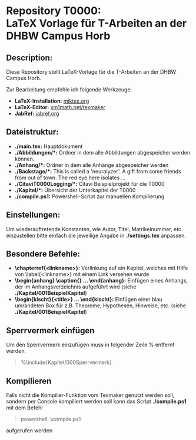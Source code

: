# Repository T0000: <br> LaTeX Vorlage für T-Arbeiten an der DHBW Campus Horb

## Description:
Diese Repository stellt LaTeX-Vorlage für die T-Arbeiten an der DHBW Campus Horb.

Zur Bearbeitung empfehle ich folgende Werkzeuge:
+ **LaTeX-Installation:** [miktex.org](https://miktex.org/download)
+ **LaTeX-Editor:** [xm1math.net/texmaker](https://www.xm1math.net/texmaker/download.html)
+ **JabRef:** [jabref.org](https://www.jabref.org/#download)

## Dateistruktur:
+ **./main.tex:** Hauptdokument
+ **./Abbildungen/*:** Ordner in dem alle Abbildungen abgespeicher werden können.
+ **./Anhang/*:** Ordner in dem alle Anhänge abgespeicher werden
+ **./Backstage/*:** This is called a 'neuralyzer'. A gift from some friends from out of town. The red eye here isolates ...
+ **./CitaviT0000Logging/*:** Citavi Beispielprojekt für die T0000
+ **./Kapitel/*:** Übersicht der Unterkapitel der T0000
+ **./compile.ps1:** Powershell-Script zur manuellen Kompilierung 

## Einstellungen:
Um wiederauftretende Konstanten, wie Autor, Titel, Matrikelnummer, etc. einzustellen bitte einfach die jeweilige Angabe in **./settings.tex** anpassen.

## Besondere Befehle:
+ **\chapterref{\<linkname>}:** Verlinkung auf ein Kapitel, welches mit Hilfe von \label{\<linkname>} mit einem Link versehen wurde
+ **\begin{anhang} \caption{} ... \end{anhang}:** Einfügen eines Anhangs, der im Anhangsverzeichnis aufgeführt wird (siehe **./Kapitel/001BeispielKapitel**)
+ **\begin{kischt}{\<title>} ... \end{kischt}:** Einfügen einer blau umrandeten Box für z.B. Theoreme, Hypothesen, Hinweise, etc. (siehe **./Kapitel/001BeispielKapitel**)

## Sperrvermerk einfügen
Um den Sperrvermerk einzufügen muss in folgender Zeile % entfernt werden.
>%\include{Kapitel/000Sperrvermerk}

## Kompilieren
Falls nicht die Kompilier-Funktion vom Texmaker genutzt werden soll, sondern per Console kompiliert werden soll kann das Script **./compile.ps1** mit dem Befehl
>powershell .\compile.ps1

aufgerufen werden